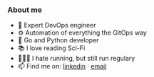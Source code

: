 ### About me

- 🤖 Expert DevOps engineer
- ⚙️ Automation of everything the GitOps way
- 📝 Go and Python developer
- 📚 I love reading Sci-Fi
- 🏃🏻‍➡️ I hate running, but still run regulary
- 📫 Find me on: [linkedin](https://www.linkedin.com/in/iskandarov/) · [email](mailto:contact@cloudboom.io)

